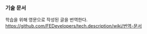 ### 기술 문서
학습을 위해 영문으로 작성된 글을 번역한다.<br>
https://github.com/FEDevelopers/tech.description/wiki/번역-문서<br>